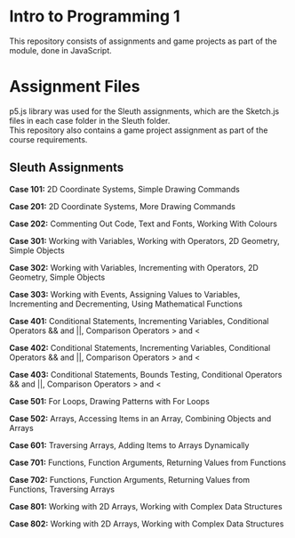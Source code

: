 # Intro to Programming 1
This repository consists of assignments and game projects as part of the module, done in JavaScript.  

# Assignment Files
p5.js library was used for the Sleuth assignments, which are the Sketch.js files in each case folder in the Sleuth folder.   
This repository also contains a game project assignment as part of the course requirements.

## Sleuth Assignments
**Case 101:**  2D Coordinate Systems, Simple Drawing Commands  

**Case 201:** 2D Coordinate Systems, More Drawing Commands  

**Case 202:** Commenting Out Code, Text and Fonts, Working With Colours  

**Case 301:**  Working with Variables, Working with Operators, 2D Geometry, Simple Objects

**Case 302:** Working with Variables, Incrementing with Operators, 2D Geometry, Simple Objects

**Case 303:** Working with Events, Assigning Values to Variables, Incrementing and Decrementing, Using Mathematical Functions

**Case 401:** Conditional Statements, Incrementing Variables, Conditional Operators && and ||, Comparison Operators > and <

**Case 402:** Conditional Statements, Incrementing Variables, Conditional Operators && and ||, Comparison Operators > and <

**Case 403:** Conditional Statements, Bounds Testing, Conditional Operators && and ||, Comparison Operators > and <

**Case 501:** For Loops, Drawing Patterns with For Loops

**Case 502:** Arrays, Accessing Items in an Array, Combining Objects and Arrays

**Case 601:** Traversing Arrays, Adding Items to Arrays Dynamically

**Case 701:** Functions, Function Arguments, Returning Values from Functions

**Case 702:** Functions, Function Arguments, Returning Values from Functions, Traversing Arrays

**Case 801:** Working with 2D Arrays, Working with Complex Data Structures

**Case 802:** Working with 2D Arrays, Working with Complex Data Structures
